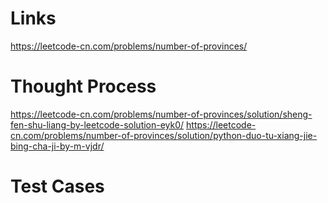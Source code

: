 # Links
https://leetcode-cn.com/problems/number-of-provinces/

# Thought Process
https://leetcode-cn.com/problems/number-of-provinces/solution/sheng-fen-shu-liang-by-leetcode-solution-eyk0/
https://leetcode-cn.com/problems/number-of-provinces/solution/python-duo-tu-xiang-jie-bing-cha-ji-by-m-vjdr/

# Test Cases

